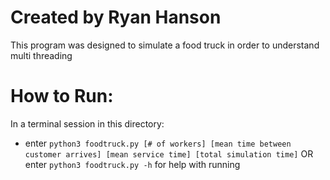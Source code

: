 # Created by Ryan Hanson
This program was designed to simulate a food truck in order to understand multi threading
# How to Run:
In a terminal session in this directory:
- enter `python3 foodtruck.py [# of workers] [mean time between customer arrives] [mean service time] [total simulation time]` OR enter `python3 foodtruck.py -h` for help with running